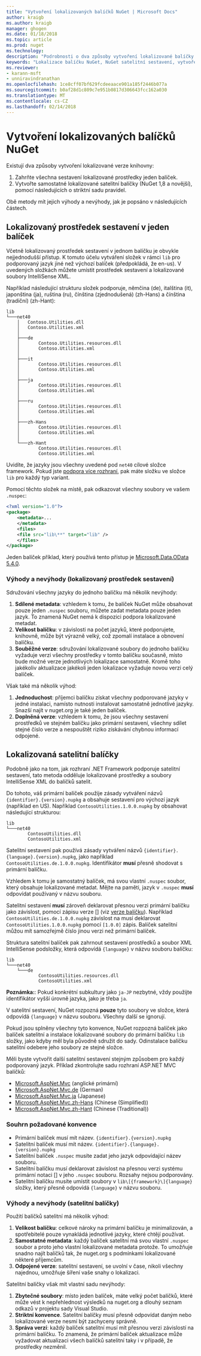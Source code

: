 ```yaml
---
title: "Vytvoření lokalizovaných balíčků NuGet | Microsoft Docs"
author: kraigb
ms.author: kraigb
manager: ghogen
ms.date: 01/18/2018
ms.topic: article
ms.prod: nuget
ms.technology: 
description: "Podrobnosti o dva způsoby vytvoření lokalizované balíčky NuGet, včetně všech sestaveních ve jeden balíček nebo publikování samostatné sestavení."
keywords: "Lokalizace balíčku NuGet, NuGet satelitní sestavení, vytvoření lokalizovaných balíčků NuGet lokalizace konvence"
ms.reviewer:
- karann-msft
- unniravindranathan
ms.openlocfilehash: 1ce8cff07bf629fcdeeaace901a185f2446b077a
ms.sourcegitcommit: b0af28d1c809c7e951b0817d306643fcc162a030
ms.translationtype: MT
ms.contentlocale: cs-CZ
ms.lasthandoff: 02/14/2018
---
```

# <a name="creating-localized-nuget-packages"></a>Vytvoření lokalizovaných balíčků NuGet

Existují dva způsoby vytvoření lokalizované verze knihovny:

1. Zahrňte všechna sestavení lokalizované prostředky jeden balíček.
1. Vytvořte samostatné lokalizované satelitní balíčky (NuGet 1,8 a novější), pomocí následujících o striktní sadu pravidel.

Obě metody mít jejich výhody a nevýhody, jak je popsáno v následujících částech.

## <a name="localized-resource-assemblies-in-a-single-package"></a>Lokalizovaný prostředek sestavení v jeden balíček

Včetně lokalizovaný prostředek sestavení v jednom balíčku je obvykle nejjednodušší přístup. K tomuto účelu vytváření složek v rámci `lib` pro podporovaný jazyk jiné než výchozí balíček (předpokládá, že en-us). V uvedených složkách můžete umístit prostředek sestavení a lokalizované soubory IntelliSense XML.

Například následující strukturu složek podporuje, němčina (de), italština (it), japonština (ja), ruština (ru), čínština (zjednodušená) (zh-Hans) a čínština (tradiční) (zh-Hant):

    lib
    └───net40
        │   Contoso.Utilities.dll
        │   Contoso.Utilities.xml
        │
        ├───de
        │       Contoso.Utilities.resources.dll
        │       Contoso.Utilities.xml
        │
        ├───it
        │       Contoso.Utilities.resources.dll
        │       Contoso.Utilities.xml
        │
        ├───ja
        │       Contoso.Utilities.resources.dll
        │       Contoso.Utilities.xml
        │
        ├───ru
        │       Contoso.Utilities.resources.dll
        │       Contoso.Utilities.xml
        │
        ├───zh-Hans
        │       Contoso.Utilities.resources.dll
        │       Contoso.Utilities.xml
        │
        └───zh-Hant
                Contoso.Utilities.resources.dll
                Contoso.Utilities.xml

Uvidíte, že jazyky jsou všechny uvedené pod `net40` cílové složce framework. Pokud jste [podpora více rozhraní](../create-packages/supporting-multiple-target-frameworks.md), pak máte složku ve složce `lib` pro každý typ variant.

Pomocí těchto složek na místě, pak odkazovat všechny soubory ve vašem `.nuspec`:

```xml
<?xml version="1.0"?>
<package>
    <metadata>...
    </metadata>
    <files>
    <file src="lib\**" target="lib" />
    </files>
</package>
```

Jeden balíček příklad, který používá tento přístup je [Microsoft.Data.OData 5.4.0](http://nuget.org/packages/Microsoft.Data.OData/5.4.0).

### <a name="advantages-and-disadvantages-localized-resource-assemblies"></a>Výhody a nevýhody (lokalizovaný prostředek sestavení)

Sdružování všechny jazyky do jednoho balíčku má několik nevýhody:

1. **Sdílené metadata**: vzhledem k tomu, že balíček NuGet může obsahovat pouze jeden `.nuspec` souboru, můžete zadat metadata pouze jeden jazyk. To znamená NuGet nemá k dispozici podpora lokalizované metadat.
1. **Velikost balíčku**: v závislosti na počet jazyků, které podporujete, knihovně, může být výrazně velký, což zpomalí instalace a obnovení balíčku.
1. **Souběžné verze**: sdružování lokalizované soubory do jednoho balíčku vyžaduje verzi všechny prostředky v tomto balíčku současně, místo bude možné verze jednotlivých lokalizace samostatně. Kromě toho jakékoliv aktualizace jakékoli jeden lokalizace vyžaduje novou verzi celý balíček.

Však také má několik výhod:

1. **Jednoduchost**: příjemci balíčku získat všechny podporované jazyky v jedné instalaci, namísto nutnosti instalovat samostatně jednotlivé jazyky. Snazší najít v nuget.org je také jeden balíček.
1. **Doplněná verze**: vzhledem k tomu, že jsou všechny sestavení prostředků ve stejném balíčku jako primární sestavení, všechny sdílet stejné číslo verze a nespouštět riziko získávání chybnou informací odpojené.

## <a name="localized-satellite-packages"></a>Lokalizovaná satelitní balíčky

Podobně jako na tom, jak rozhraní .NET Framework podporuje satelitní sestavení, tato metoda odděluje lokalizované prostředky a soubory IntelliSense XML do balíčků satelit.

Do tohoto, váš primární balíček použije zásady vytváření názvů `{identifier}.{version}.nupkg` a obsahuje sestavení pro výchozí jazyk (například en US). Například `ContosoUtilities.1.0.0.nupkg` by obsahovat následující strukturou:

    lib
    └───net40
            ContosoUtilities.dll
            ContosoUtilities.xml

Satelitní sestavení pak používá zásady vytváření názvů `{identifier}.{language}.{version}.nupkg`, jako například `ContosoUtilities.de.1.0.0.nupkg`. Identifikátor **musí** přesně shodovat s primární balíčku.

Vzhledem k tomu je samostatný balíček, má svou vlastní `.nuspec` soubor, který obsahuje lokalizované metadat. Mějte na paměti, jazyk v `.nuspec` **musí** odpovídat používaný v názvu souboru.

Satelitní sestavení **musí** zároveň deklarovat přesnou verzi primární balíčku jako závislost, pomocí zápisu verze [] \(viz [verze balíčku](../reference/package-versioning.md)). Například `ContosoUtilities.de.1.0.0.nupkg` závislost na musí deklarovat `ContosoUtilities.1.0.0.nupkg` pomocí `[1.0.0]` zápis. Balíček satelitní můžou mít samozřejmě číslo jinou verzi než primární balíček.

Struktura satelitní balíček pak zahrnout sestavení prostředků a soubor XML IntelliSense podsložky, která odpovídá `{language}` v názvu souboru balíčku:

    lib
    └───net40
        └───de
                ContosoUtilities.resources.dll
                ContosoUtilities.xml

**Poznámka:**: Pokud konkrétní subkultury jako `ja-JP` nezbytné, vždy použijte identifikátor vyšší úrovně jazyka, jako je třeba `ja`.

V satelitní sestavení, NuGet rozpozná **pouze** tyto soubory ve složce, která odpovídá `{language}` v názvu souboru. Všechny další se ignorují.

Pokud jsou splněny všechny tyto konvence, NuGet rozpozná balíček jako balíček satelitní a instalace lokalizované soubory do primární balíčku `lib` složky, jako kdyby měl byla původně sdružit do sady. Odinstalace balíčku satelitní odebere jeho soubory ze stejné složce.

Měli byste vytvořit další satelitní sestavení stejným způsobem pro každý podporovaný jazyk. Příklad zkontrolujte sadu rozhraní ASP.NET MVC balíčků:

- [Microsoft.AspNet.Mvc](http://nuget.org/packages/Microsoft.AspNet.Mvc) (anglické primární)
- [Microsoft.AspNet.Mvc.de](http://nuget.org/packages/Microsoft.AspNet.Mvc.de) (German)
- [Microsoft.AspNet.Mvc.ja](http://nuget.org/packages/Microsoft.AspNet.Mvc.ja) (Japanese)
- [Microsoft.AspNet.Mvc.zh-Hans](http://nuget.org/packages/Microsoft.AspNet.Mvc.zh-Hans) (Chinese (Simplified))
- [Microsoft.AspNet.Mvc.zh-Hant](http://nuget.org/packages/Microsoft.AspNet.Mvc.zh-Hant) (Chinese (Traditional))

### <a name="summary-of-required-conventions"></a>Souhrn požadované konvence

- Primární balíček musí mít název. `{identifier}.{version}.nupkg`
- Satelitní balíček musí mít název. `{identifier}.{language}.{version}.nupkg`
- Satelitní balíček `.nuspec` musíte zadat jeho jazyk odpovídající název souboru.
- Satelitní balíčku musí deklarovat závislost na přesnou verzi systému primární notaci [] v jeho `.nuspec` souboru. Rozsahy nejsou podporovány.
- Satelitní balíčku musíte umístit soubory v `lib\[{framework}\]{language}` složky, který přesně odpovídá `{language}` v názvu souboru.

### <a name="advantages-and-disadvantages-satellite-packages"></a>Výhody a nevýhody (satelitní balíčky)

Použití balíčků satelitní má několik výhod:

1. **Velikost balíčku**: celkové nároky na primární balíčku je minimalizován, a spotřebitelé pouze vynakládá jednotlivé jazyky, které chtějí používat.
1. **Samostatné metadata**: každý balíček satelitní má svou vlastní `.nuspec` soubor a proto jeho vlastní lokalizované metadata protože. To umožňuje snadno najít balíčků tak, že nuget.org s podmínkami lokalizované některé příjemcům.
1. **Odpojené verze**: satelitní sestavení, se uvolní v čase, nikoli všechny najednou, umožňuje šíření vaše snahy o lokalizaci.

Satelitní balíčky však mít vlastní sadu nevýhody:

1. **Zbytečné soubory**: místo jeden balíček, máte velký počet balíčků, které může vést k nepřehlednost výsledků na nuget.org a dlouhý seznam odkazů v projektu sady Visual Studio.
1. **Striktní konvence**. Satelitní balíčky musí přesně odpovídat daným nebo lokalizované verze nesmí být zachyceny správně.
1. **Správa verzí**: každý balíček satelitní musí mít přesnou verzi závislostí na primární balíčku. To znamená, že primární balíček aktualizace může vyžadovat aktualizaci všech balíčků satelitní taky i v případě, že prostředky nezměnil.
